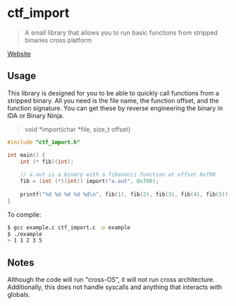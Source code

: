 # ctf_import

> A small library that allows you to run basic functions from stripped binaries cross platform

[Website](http://van.prooyen.com/projects/%23ctfimport)

## Usage

This library is designed for you to be able to quickly call functions from a stripped binary. All you need is the file name, the function offset, and the function signature. You can get these by reverse engineering the binary in IDA or Binary Ninja.

> void *import(char *file, size_t offset)

``` c
#include "ctf_import.h"

int main() {
    int (* fib)(int);
    
    // a.out is a binary with a fibonacci function at offset 0xf00
    fib = (int (*)(int)) import("a.out", 0xf00);
    
    printf("%d %d %d %d %d\n", fib(1), fib(2), fib(3), fib(4), fib(5));
}
```

To compile:

``` bash
$ gcc example.c ctf_import.c -o example
$ ./example
> 1 1 2 3 5
```

## Notes

Although the code will run "cross-OS", it will not run cross architecture. Additionally, this does not handle syscalls and anything that interacts with globals. 